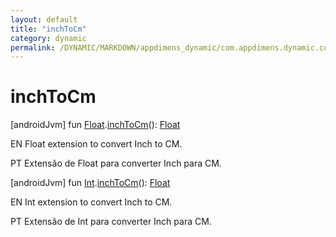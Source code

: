 ```yaml
---
layout: default
title: "inchToCm"
category: dynamic
permalink: /DYNAMIC/MARKDOWN/appdimens_dynamic/com.appdimens.dynamic.compose/-app-dimens-physical-units/inch-to-cm.html
---
```


# inchToCm

[androidJvm]
fun [Float](https://kotlinlang.org/api/core/kotlin-stdlib/kotlin/-float/index.html).[inchToCm](inch-to-cm.md)(): [Float](https://kotlinlang.org/api/core/kotlin-stdlib/kotlin/-float/index.html)

EN Float extension to convert Inch to CM.

PT Extensão de Float para converter Inch para CM.

[androidJvm]
fun [Int](https://kotlinlang.org/api/core/kotlin-stdlib/kotlin/-int/index.html).[inchToCm](inch-to-cm.md)(): [Float](https://kotlinlang.org/api/core/kotlin-stdlib/kotlin/-float/index.html)

EN Int extension to convert Inch to CM.

PT Extensão de Int para converter Inch para CM.